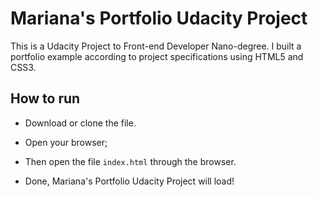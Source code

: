 Mariana's Portfolio Udacity Project
===============================

This is a Udacity Project to Front-end Developer Nano-degree. I built a portfolio example according to project specifications using HTML5 and CSS3.

## How to run

* Download or clone the file.

* Open your browser;

* Then open the file `index.html` through the browser.

* Done, Mariana's Portfolio Udacity Project will load! 

